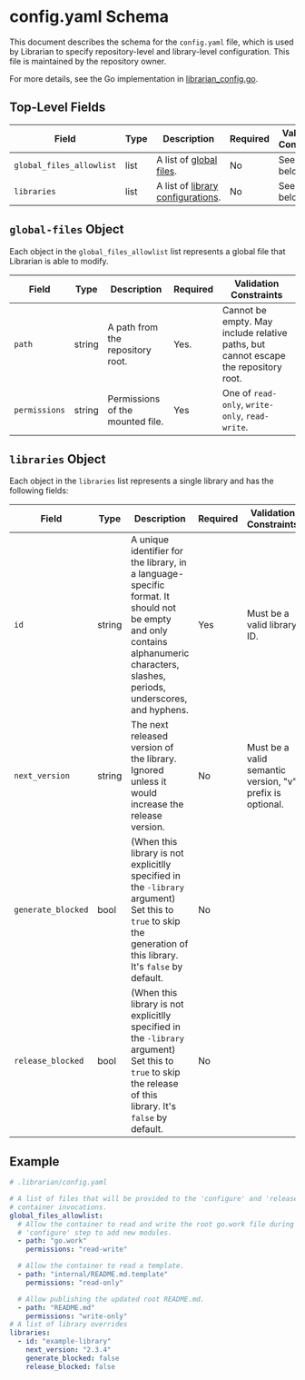 # config.yaml Schema

This document describes the schema for the `config.yaml` file, which is used by Librarian to specify repository-level
and library-level configuration. This file is maintained by the repository owner.

For more details, see the Go implementation in [librarian_config.go](../internal/config/librarian_config.go).

## Top-Level Fields

| Field                    | Type | Description                                            | Required | Validation Constraints |
|--------------------------|------|--------------------------------------------------------|----------|------------------------|
| `global_files_allowlist` | list | A list of [global files](#global-files-object).        | No       | See details below.     |
| `libraries`              | list | A list of [library configurations](#libraries-object). | No       | See details below.     |

## `global-files` Object

Each object in the `global_files_allowlist` list represents a global file that Librarian is able to modify.

| Field         | Type   | Description                      | Required | Validation Constraints                                                              |
|---------------|--------|----------------------------------|----------|-------------------------------------------------------------------------------------|
| `path`        | string | A path from the repository root. | Yes.     | Cannot be empty. May include relative paths, but cannot escape the repository root. |
| `permissions` | string | Permissions of the mounted file. | Yes      | One of `read-only`, `write-only`, `read-write`.                                     |

## `libraries` Object

Each object in the `libraries` list represents a single library and has the following fields:

| Field                   | Type   | Description                                                                                                                                                              | Required | Validation Constraints                                    |
|-------------------------|--------|--------------------------------------------------------------------------------------------------------------------------------------------------------------------------|----------|-----------------------------------------------------------|
| `id`           | string | A unique identifier for the library, in a language-specific format. It should not be empty and only contains alphanumeric characters, slashes, periods, underscores, and hyphens. | Yes      | Must be a valid library ID.                               |
| `next_version` | string | The next released version of the library. Ignored unless it would increase the release version.                                                                                   | No       | Must be a valid semantic version, "v" prefix is optional. |
| `generate_blocked` | bool | (When this library is not explicitlly specified in the `-library` argument) Set this to `true` to skip the generation of this library. It's `false` by default. | No       |  |
| `release_blocked`  | bool | (When this library is not explicitlly specified in the `-library` argument) Set this to `true` to skip the release of this library. It's `false` by default. | No       |  |

## Example

```yaml
# .librarian/config.yaml

# A list of files that will be provided to the 'configure' and 'release-stage'
# container invocations.
global_files_allowlist:
  # Allow the container to read and write the root go.work file during the
  # 'configure' step to add new modules.
  - path: "go.work"
    permissions: "read-write"

  # Allow the container to read a template.
  - path: "internal/README.md.template"
    permissions: "read-only"

  # Allow publishing the updated root README.md.
  - path: "README.md"
    permissions: "write-only"
# A list of library overrides
libraries:
  - id: "example-library"
    next_version: "2.3.4"
    generate_blocked: false
    release_blocked: false
```
